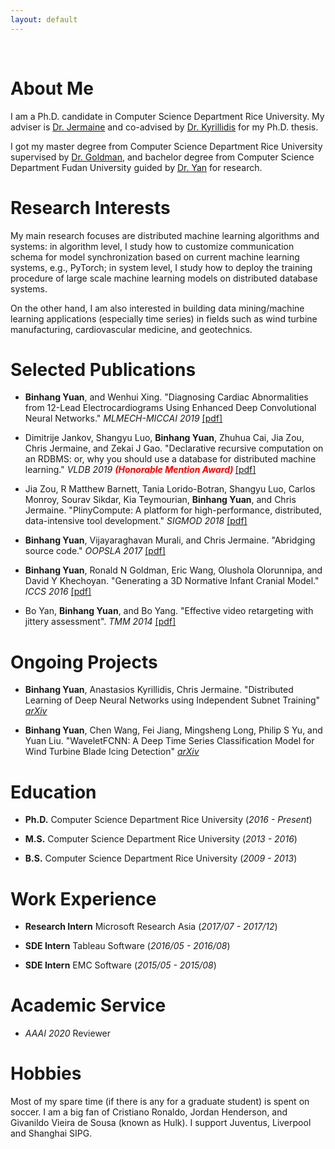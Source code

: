 ```yaml
---
layout: default
---
```


&nbsp;

# About Me  

I am a Ph.D. candidate in Computer Science Department Rice University. My adviser is [Dr. Jermaine](https://www.cs.rice.edu/~cmj4/) and co-advised by [Dr. Kyrillidis](https://akyrillidis.github.io/) for my Ph.D. thesis. 

I got my master degree from Computer Science Department Rice University supervised by [Dr. Goldman](https://www.cs.rice.edu/~rng/), and bachelor degree from Computer Science Department Fudan University guided by  [Dr. Yan](http://homepage.fudan.edu.cn/boyan/in-english/) for research. 


# Research Interests

My main research focuses are distributed machine learning algorithms and systems: in algorithm level, I study how to customize communication schema for model synchronization based on current machine learning systems, e.g., PyTorch; in system level, I study how to deploy the training procedure of large scale machine learning models on distributed database systems.

On the other hand, I am also interested in building data mining/machine learning applications (especially time series) in fields such as wind turbine manufacturing, cardiovascular medicine, and geotechnics.


# Selected Publications

- **Binhang Yuan**, and Wenhui Xing. "Diagnosing Cardiac Abnormalities from 12-Lead Electrocardiograms Using Enhanced Deep Convolutional Neural Networks." *MLMECH-MICCAI 2019* [\[pdf\]](publications/2019_MICCAI_Diagnosing.pdf)

- Dimitrije Jankov, Shangyu Luo, **Binhang Yuan**, Zhuhua Cai, Jia Zou, Chris Jermaine, and Zekai J Gao. "Declarative recursive computation on an RDBMS: or, why you should use a database for distributed machine learning." *VLDB 2019* <strong><em><span style="color:red"> (Honorable Mention Award) </span></em></strong> [\[pdf\]](publications/2019_VLDB_Declarative.pdf)

- Jia Zou, R Matthew Barnett, Tania Lorido-Botran, Shangyu Luo, Carlos Monroy, Sourav Sikdar, Kia Teymourian, **Binhang Yuan**, and Chris Jermaine. "PlinyCompute: A platform for high-performance, distributed, data-intensive tool development." *SIGMOD 2018* [\[pdf\]](publications/2018_SIGMOD_PlinyCompute.pdf)

- **Binhang Yuan**, Vijayaraghavan Murali, and Chris Jermaine. "Abridging source code." *OOPSLA 2017* [\[pdf\]](publications/2017_OOPSLA_Generating.pdf)

- **Binhang Yuan**, Ronald N Goldman, Eric Wang, Olushola Olorunnipa, and David Y Khechoyan. "Generating a 3D Normative Infant Cranial Model." *ICCS 2016* [\[pdf\]](publications/2016_ICCS_Generating.pdf)

- Bo Yan, **Binhang Yuan**, and Bo Yang. "Effective video retargeting with jittery assessment". *TMM 2014* [\[pdf\]](publications/2014_TIM_Effective.pdf)


# Ongoing Projects
- **Binhang Yuan**, Anastasios Kyrillidis, Chris Jermaine. "Distributed Learning of Deep Neural Networks using Independent Subnet Training" *[arXiv](https://arxiv.org/abs/1910.02120)*

- **Binhang Yuan**, Chen Wang, Fei Jiang, Mingsheng Long, Philip S Yu, and Yuan Liu. "WaveletFCNN: A Deep Time Series Classification Model for Wind Turbine Blade Icing Detection" *[arXiv](https://arxiv.org/abs/1902.05625)*


# Education

- **Ph.D.** Computer Science Department Rice University (*2016 - Present*)

- **M.S.** Computer Science Department Rice University (*2013 - 2016*)

- **B.S.** Computer Science Department Rice University (*2009 - 2013*)

# Work Experience

- **Research Intern** Microsoft Research Asia (*2017/07 - 2017/12*)

- **SDE Intern** Tableau Software (*2016/05 - 2016/08*)

- **SDE Intern** EMC Software (*2015/05 - 2015/08*)


# Academic Service 

- *AAAI 2020* Reviewer

# Hobbies

Most of my spare time (if there is any for a graduate student) is spent on soccer. I am a big fan of Cristiano Ronaldo, Jordan Henderson, and Givanildo Vieira de Sousa (known as Hulk). I support Juventus, Liverpool and Shanghai SIPG.
